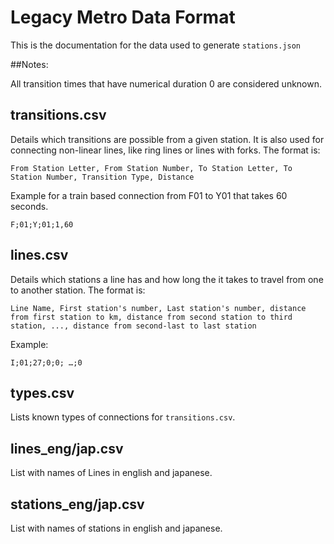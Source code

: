 # Legacy Metro Data Format

This is the documentation for the data used to generate `stations.json`

##Notes:

All transition times that have numerical duration 0 are considered unknown.

## transitions.csv

Details which transitions are possible from a given station.
It is also used for connecting non-linear lines, like ring lines
or lines with forks.
The format is:

```
From Station Letter, From Station Number, To Station Letter, To Station Number, Transition Type, Distance
```

Example for a train based connection from F01 to Y01 that takes 60 seconds.

```
F;01;Y;01;1,60
```

## lines.csv

Details which stations a line has and how long the it takes to travel from one to another station.
The format is:

```
Line Name, First station's number, Last station's number, distance from first station to km, distance from second station to third station, ..., distance from second-last to last station
```

Example:

```
I;01;27;0;0; …;0
```

## types.csv

Lists known types of connections for `transitions.csv`.

## lines_eng/jap.csv

List with names of Lines in english and japanese.

## stations_eng/jap.csv

List with names of stations in english and japanese.
